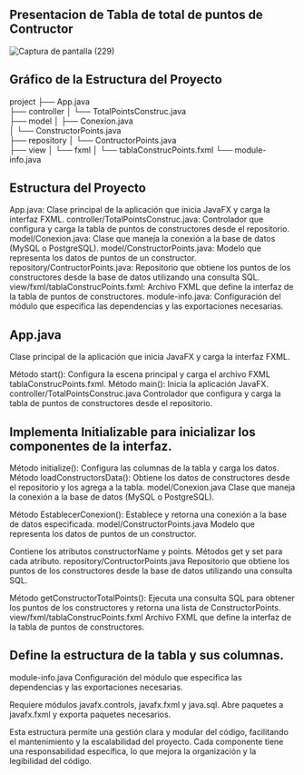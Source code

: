 ## Presentacion de Tabla de total de puntos de Contructor
![Captura de pantalla (229)](https://github.com/user-attachments/assets/d657cfb8-f1c4-46ae-8c6e-ef3f0f66684c)

## Gráfico de la Estructura del Proyecto
project
├── App.java                      
├── controller
│   └── TotalPointsConstruc.java  
├── model
│   ├── Conexion.java             
│   └── ConstructorPoints.java     
├── repository
│   └── ContructorPoints.java     
├── view
│   └── fxml
│       └── tablaConstrucPoints.fxml 
└── module-info.java    

## Estructura del Proyecto
App.java: Clase principal de la aplicación que inicia JavaFX y carga la interfaz FXML.
controller/TotalPointsConstruc.java: Controlador que configura y carga la tabla de puntos de constructores desde el repositorio.
model/Conexion.java: Clase que maneja la conexión a la base de datos (MySQL o PostgreSQL).
model/ConstructorPoints.java: Modelo que representa los datos de puntos de un constructor.
repository/ContructorPoints.java: Repositorio que obtiene los puntos de los constructores desde la base de datos utilizando una consulta SQL.
view/fxml/tablaConstrucPoints.fxml: Archivo FXML que define la interfaz de la tabla de puntos de constructores.
module-info.java: Configuración del módulo que especifica las dependencias y las exportaciones necesarias.

## App.java
Clase principal de la aplicación que inicia JavaFX y carga la interfaz FXML.

Método start(): Configura la escena principal y carga el archivo FXML tablaConstrucPoints.fxml.
Método main(): Inicia la aplicación JavaFX.
controller/TotalPointsConstruc.java
Controlador que configura y carga la tabla de puntos de constructores desde el repositorio.

## Implementa Initializable para inicializar los componentes de la interfaz.
Método initialize(): Configura las columnas de la tabla y carga los datos.
Método loadConstructorsData(): Obtiene los datos de constructores desde el repositorio y los agrega a la tabla.
model/Conexion.java
Clase que maneja la conexión a la base de datos (MySQL o PostgreSQL).

Método EstablecerConexion(): Establece y retorna una conexión a la base de datos especificada.
model/ConstructorPoints.java
Modelo que representa los datos de puntos de un constructor.

Contiene los atributos constructorName y points.
Métodos get y set para cada atributo.
repository/ContructorPoints.java
Repositorio que obtiene los puntos de los constructores desde la base de datos utilizando una consulta SQL.

Método getConstructorTotalPoints(): Ejecuta una consulta SQL para obtener los puntos de los constructores y retorna una lista de ConstructorPoints.
view/fxml/tablaConstrucPoints.fxml
Archivo FXML que define la interfaz de la tabla de puntos de constructores.

##  Define la estructura de la tabla y sus columnas.
module-info.java
Configuración del módulo que especifica las dependencias y las exportaciones necesarias.

Requiere módulos javafx.controls, javafx.fxml y java.sql.
Abre paquetes a javafx.fxml y exporta paquetes necesarios.

Esta estructura permite una gestión clara y modular del código, facilitando el mantenimiento y la escalabilidad del proyecto. Cada componente tiene una responsabilidad específica, lo que mejora la organización y la legibilidad del código.

